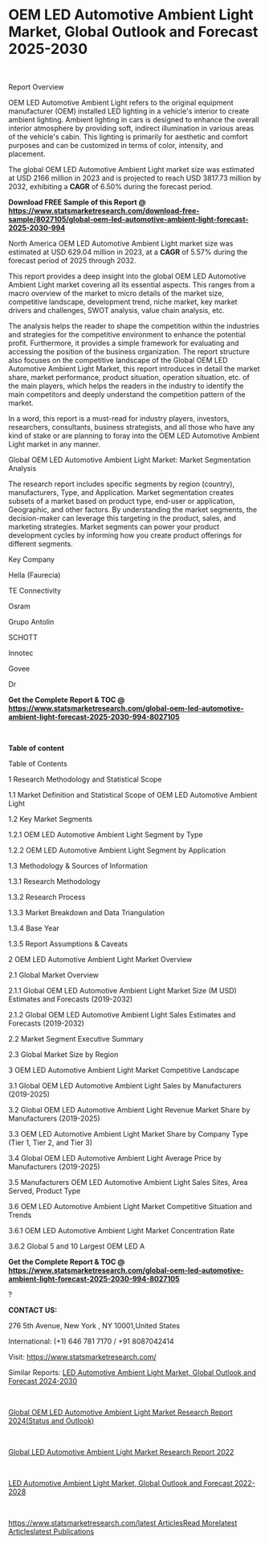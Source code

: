 <h1>OEM LED Automotive Ambient Light Market, Global Outlook and Forecast 2025-2030</h1><br/><p>Report Overview</p>
 
 
 
 <p>OEM LED Automotive Ambient Light refers to the original equipment manufacturer (OEM) installed LED lighting in a vehicle&#39;s interior to create ambient lighting. Ambient lighting in cars is designed to enhance the overall interior atmosphere by providing soft, indirect illumination in various areas of the vehicle&#39;s cabin. This lighting is primarily for aesthetic and comfort purposes and can be customized in terms of color, intensity, and placement.</p>
 
 
 
 <p>The global OEM LED Automotive Ambient Light market size was estimated at USD 2166 million in 2023 and is projected to reach USD 3817.73 million by 2032, exhibiting a <strong>CAGR</strong> of 6.50% during the forecast period.</p>
 
 
 
 <p><strong>Download FREE Sample of this Report @ <a href="https://www.statsmarketresearch.com/download-free-sample/8027105/global-oem-led-automotive-ambient-light-forecast-2025-2030-994">https://www.statsmarketresearch.com/download-free-sample/8027105/global-oem-led-automotive-ambient-light-forecast-2025-2030-994</a></strong></p>
 
 
 
 <p>North America OEM LED Automotive Ambient Light market size was estimated at USD 629.04 million in 2023, at a <strong>CAGR</strong> of 5.57% during the forecast period of 2025 through 2032.</p>
 
 
 
 <p>This report provides a deep insight into the global OEM LED Automotive Ambient Light market covering all its essential aspects. This ranges from a macro overview of the market to micro details of the market size, competitive landscape, development trend, niche market, key market drivers and challenges, SWOT analysis, value chain analysis, etc.</p>
 
 
 
 <p>The analysis helps the reader to shape the competition within the industries and strategies for the competitive environment to enhance the potential profit. Furthermore, it provides a simple framework for evaluating and accessing the position of the business organization. The report structure also focuses on the competitive landscape of the Global OEM LED Automotive Ambient Light Market, this report introduces in detail the market share, market performance, product situation, operation situation, etc. of the main players, which helps the readers in the industry to identify the main competitors and deeply understand the competition pattern of the market.</p>
 
 
 
 <p>In a word, this report is a must-read for industry players, investors, researchers, consultants, business strategists, and all those who have any kind of stake or are planning to foray into the OEM LED Automotive Ambient Light market in any manner.</p>
 
 
 
 <p>Global OEM LED Automotive Ambient Light Market: Market Segmentation Analysis</p>
 
 
 
 <p>The research report includes specific segments by region (country), manufacturers, Type, and Application. Market segmentation creates subsets of a market based on product type, end-user or application, Geographic, and other factors. By understanding the market segments, the decision-maker can leverage this targeting in the product, sales, and marketing strategies. Market segments can power your product development cycles by informing how you create product offerings for different segments.</p>
 
 
 
 <p>Key Company</p>
 
 
 
 <p>Hella (Faurecia)</p>
 
 
 
 <p>TE Connectivity</p>
 
 
 
 <p>Osram</p>
 
 
 
 <p>Grupo Antolin</p>
 
 
 
 <p>SCHOTT</p>
 
 
 
 <p>Innotec</p>
 
 
 
 <p>Govee</p>
 
 
 
 <p>Dr</p>
 
 
 
 <div><b>Get the Complete Report & TOC @ <a href="https://www.statsmarketresearch.com/global-oem-led-automotive-ambient-light-forecast-2025-2030-994-8027105">https://www.statsmarketresearch.com/global-oem-led-automotive-ambient-light-forecast-2025-2030-994-8027105</a></b></div>
 
 
 
 <p><br />
 
 <b>Table of content</b></p>
 
 
 
 <p>Table of Contents<br />
 
 1 Research Methodology and Statistical Scope<br />
 
 1.1 Market Definition and Statistical Scope of OEM LED Automotive Ambient Light<br />
 
 1.2 Key Market Segments<br />
 
 1.2.1 OEM LED Automotive Ambient Light Segment by Type<br />
 
 1.2.2 OEM LED Automotive Ambient Light Segment by Application<br />
 
 1.3 Methodology & Sources of Information<br />
 
 1.3.1 Research Methodology<br />
 
 1.3.2 Research Process<br />
 
 1.3.3 Market Breakdown and Data Triangulation<br />
 
 1.3.4 Base Year<br />
 
 1.3.5 Report Assumptions & Caveats<br />
 
 2 OEM LED Automotive Ambient Light Market Overview<br />
 
 2.1 Global Market Overview<br />
 
 2.1.1 Global OEM LED Automotive Ambient Light Market Size (M USD) Estimates and Forecasts (2019-2032)<br />
 
 2.1.2 Global OEM LED Automotive Ambient Light Sales Estimates and Forecasts (2019-2032)<br />
 
 2.2 Market Segment Executive Summary<br />
 
 2.3 Global Market Size by Region<br />
 
 3 OEM LED Automotive Ambient Light Market Competitive Landscape<br />
 
 3.1 Global OEM LED Automotive Ambient Light Sales by Manufacturers (2019-2025)<br />
 
 3.2 Global OEM LED Automotive Ambient Light Revenue Market Share by Manufacturers (2019-2025)<br />
 
 3.3 OEM LED Automotive Ambient Light Market Share by Company Type (Tier 1, Tier 2, and Tier 3)<br />
 
 3.4 Global OEM LED Automotive Ambient Light Average Price by Manufacturers (2019-2025)<br />
 
 3.5 Manufacturers OEM LED Automotive Ambient Light Sales Sites, Area Served, Product Type<br />
 
 3.6 OEM LED Automotive Ambient Light Market Competitive Situation and Trends<br />
 
 3.6.1 OEM LED Automotive Ambient Light Market Concentration Rate<br />
 
 3.6.2 Global 5 and 10 Largest OEM LED A</p>
 
 
 
 <div><b>Get the Complete Report & TOC @ <a href="https://www.statsmarketresearch.com/global-oem-led-automotive-ambient-light-forecast-2025-2030-994-8027105">https://www.statsmarketresearch.com/global-oem-led-automotive-ambient-light-forecast-2025-2030-994-8027105</a></b></div>
 
 
 
 <p>? </p>
 
 
 
 <p><b>CONTACT US:</b><br />
 
 276 5th Avenue, New York , NY 10001,United States<br />
 
 International: (+1) 646 781 7170 / +91 8087042414<br />
 
 Visit: <a href="https://www.statsmarketresearch.com/">https://www.statsmarketresearch.com/</a><br />
 
 Similar Reports: <a href="https://www.statsmarketresearch.com/global-oem-led-automotive-ambient-light-forecast-2025-2030-994-8027105">LED Automotive Ambient Light Market, Global Outlook and Forecast 2024-2030</a><br />
 
 <br />
 
 <a href="https://www.statsmarketresearch.com/global-oem-led-automotive-ambient-light-forecast-2025-2030-994-8027105">Global OEM LED Automotive Ambient Light Market Research Report 2024(Status and Outlook)</a><br />
 
 <br />
 
 <a href="https://www.statsmarketresearch.com/global-oem-led-automotive-ambient-light-forecast-2025-2030-994-8027105">Global LED Automotive Ambient Light Market Research Report 2022</a><br />
 
 <br />
 
 <a href="https://www.statsmarketresearch.com/global-oem-led-automotive-ambient-light-forecast-2025-2030-994-8027105">LED Automotive Ambient Light Market, Global Outlook and Forecast 2022-2028</a><br />
 
 <br />
 
 <a href="https://gyeongbokgung.com">https://www.statsmarketresearch.com/</a><a href="https://hallyeomaritime.com">latest Articles</a><a href="https://jingwansa.com">Read More</a><a href="https://nguoiviet.jp/">latest Articles</a><a href="https://www.intelmarketresearch.com/">latest Publications</a></p>